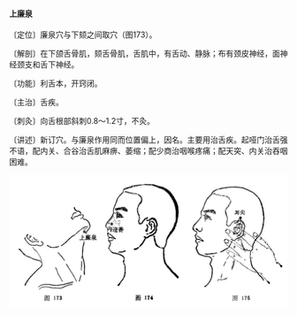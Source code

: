 #### 上廉泉

〔定位〕廉泉穴与下颏之间取穴（图173）。

〔解剖〕在下颌舌骨肌，颏舌骨肌，舌肌中，有舌动、静脉；布有颈皮神经，面神经颈支和舌下神经。

〔功能〕利舌本，开窍闭。

〔主治〕舌疾。

〔刺灸〕向舌根部斜刺0.8～1.2寸，不灸。

〔讲述〕新订穴。与廉泉作用同而位置偏上，因名。主要用治舌疾。起哑门治舌强不语，配内关、合谷治舌肌麻痹、萎缩；配少商治咽喉疼痛；配天突、内关治吞咽困难。

![](img/图173、174、175.jpg)
